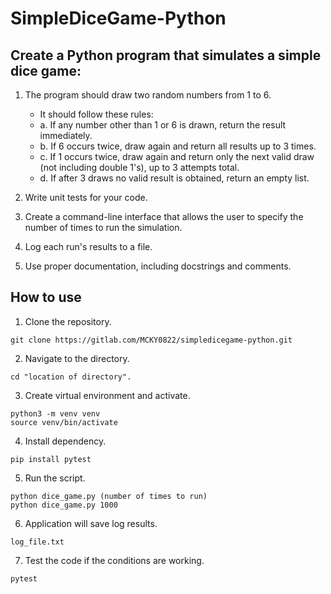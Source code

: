 # SimpleDiceGame-Python

## Create a Python program that simulates a simple dice game:

1. The program should draw two random numbers from 1 to 6.

   - It should follow these rules: 
   - a. If any number other than 1 or 6 is drawn, return the result immediately.
   - b. If 6 occurs twice, draw again and return all results up to 3 times. 
   - c. If 1 occurs twice, draw again and return only the next valid draw (not including double 1's), up to 3 attempts total. 
   - d. If after 3 draws no valid result is obtained, return an empty list.

 2. Write unit tests for your code.    

 3. Create a command-line interface that allows the user to specify the number of times to run the simulation.

 4. Log each run's results to a file.

 5. Use proper documentation, including docstrings and comments.
 
 ## How to use

 1. Clone the repository.
 ```
 git clone https://gitlab.com/MCKY0822/simpledicegame-python.git
 ```

 2. Navigate to the directory.
```
cd "location of directory".
```

3. Create virtual environment and activate.
```
python3 -m venv venv
source venv/bin/activate
```

4. Install dependency.
```
pip install pytest
```

5. Run the script.
```
python dice_game.py (number of times to run)
python dice_game.py 1000
```

6. Application will save log results.
```
log_file.txt
```

7. Test the code if the conditions are working.
```
pytest
```
